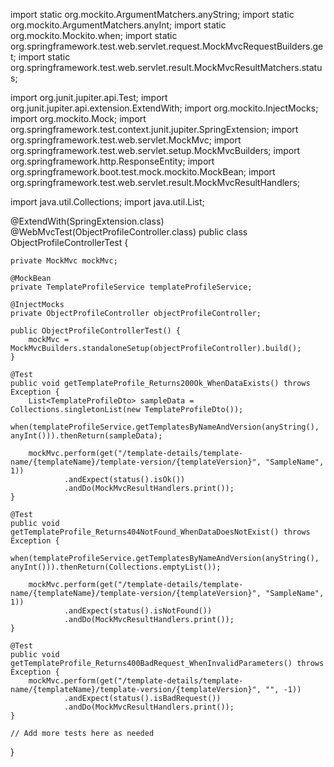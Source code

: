 import static org.mockito.ArgumentMatchers.anyString;
import static org.mockito.ArgumentMatchers.anyInt;
import static org.mockito.Mockito.when;
import static org.springframework.test.web.servlet.request.MockMvcRequestBuilders.get;
import static org.springframework.test.web.servlet.result.MockMvcResultMatchers.status;

import org.junit.jupiter.api.Test;
import org.junit.jupiter.api.extension.ExtendWith;
import org.mockito.InjectMocks;
import org.mockito.Mock;
import org.springframework.test.context.junit.jupiter.SpringExtension;
import org.springframework.test.web.servlet.MockMvc;
import org.springframework.test.web.servlet.setup.MockMvcBuilders;
import org.springframework.http.ResponseEntity;
import org.springframework.boot.test.mock.mockito.MockBean;
import org.springframework.test.web.servlet.result.MockMvcResultHandlers;

import java.util.Collections;
import java.util.List;

@ExtendWith(SpringExtension.class)
@WebMvcTest(ObjectProfileController.class)
public class ObjectProfileControllerTest {

    private MockMvc mockMvc;

    @MockBean
    private TemplateProfileService templateProfileService;

    @InjectMocks
    private ObjectProfileController objectProfileController;

    public ObjectProfileControllerTest() {
        mockMvc = MockMvcBuilders.standaloneSetup(objectProfileController).build();
    }

    @Test
    public void getTemplateProfile_Returns200Ok_WhenDataExists() throws Exception {
        List<TemplateProfileDto> sampleData = Collections.singletonList(new TemplateProfileDto());
        when(templateProfileService.getTemplatesByNameAndVersion(anyString(), anyInt())).thenReturn(sampleData);

        mockMvc.perform(get("/template-details/template-name/{templateName}/template-version/{templateVersion}", "SampleName", 1))
                .andExpect(status().isOk())
                .andDo(MockMvcResultHandlers.print());
    }

    @Test
    public void getTemplateProfile_Returns404NotFound_WhenDataDoesNotExist() throws Exception {
        when(templateProfileService.getTemplatesByNameAndVersion(anyString(), anyInt())).thenReturn(Collections.emptyList());

        mockMvc.perform(get("/template-details/template-name/{templateName}/template-version/{templateVersion}", "SampleName", 1))
                .andExpect(status().isNotFound())
                .andDo(MockMvcResultHandlers.print());
    }

    @Test
    public void getTemplateProfile_Returns400BadRequest_WhenInvalidParameters() throws Exception {
        mockMvc.perform(get("/template-details/template-name/{templateName}/template-version/{templateVersion}", "", -1))
                .andExpect(status().isBadRequest())
                .andDo(MockMvcResultHandlers.print());
    }

    // Add more tests here as needed
}
